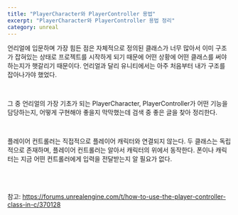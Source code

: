 ```yaml
---
title: "PlayerCharacter와 PlayerController 용법"
excerpt: "PlayerCharacter와 PlayerController 용법 정리"
category: unreal
---
```


언리얼에 입문하며 가장 힘든 점은 자체적으로 정의된 클래스가 너무 많아서 이미 구조가 잡혀있는 상태로 프로젝트를 시작하게 되기 때문에 어떤 상황에 어떤 클래스를 써야 하는지가 햇갈리기 때문이다. 언리얼과 달리 유니티에서는 아주 처음부터 내가 구조를 잡아나가야 했었다.

<br/>

그 중 언리얼의 가장 기초가 되는 PlayerCharacter, PlayerController가 어떤 기능을 담당하는지, 어떻게 구현해야 좋을지 막막했는데 검색 중 좋은 글을 찾아 정리한다.

<br/>

플레이어 컨트롤러는 직접적으로 플레이어 캐릭터와 연결되지 않는다. 두 클래스는 독립적으로 존재하며, 플레이어 컨트롤러는 알아서 캐릭터의 위에서 동작한다. 폰이나 캐릭터는 지금 어떤 컨트롤러에게 입력을 전달받는지 알 필요가 없다.



<br/><br/><br/>
참고: https://forums.unrealengine.com/t/how-to-use-the-player-controller-class-in-c/370128
<!--stackedit_data:
eyJoaXN0b3J5IjpbLTQzODc4OTQxNCwxODM4ODY3OTYwXX0=
-->
